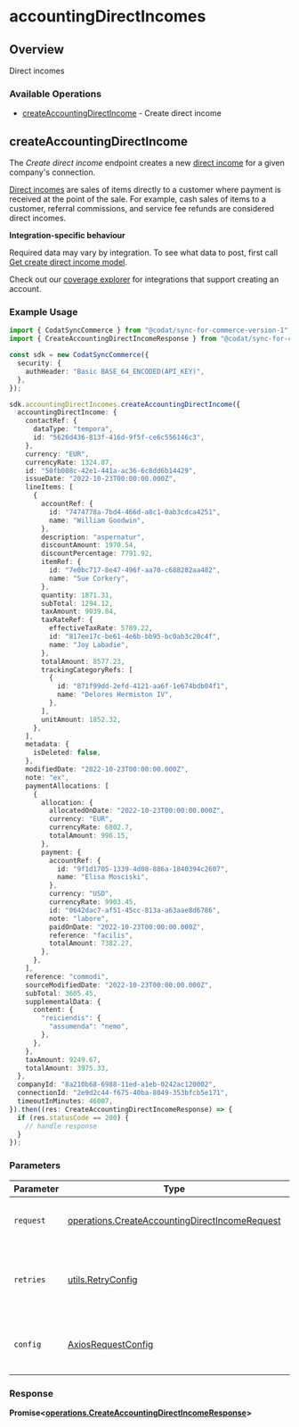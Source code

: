 # accountingDirectIncomes

## Overview

Direct incomes

### Available Operations

* [createAccountingDirectIncome](#createaccountingdirectincome) - Create direct income

## createAccountingDirectIncome

The *Create direct income* endpoint creates a new [direct income](https://docs.codat.io/accounting-api#/schemas/DirectIncome) for a given company's connection.

[Direct incomes](https://docs.codat.io/accounting-api#/schemas/DirectIncome) are sales of items directly to a customer where payment is received at the point of the sale. For example, cash sales of items to a customer, referral commissions, and service fee refunds are considered direct incomes.

**Integration-specific behaviour**

Required data may vary by integration. To see what data to post, first call [Get create direct income model](https://docs.codat.io/accounting-api#/operations/get-create-directIncomes-model).

Check out our [coverage explorer](https://knowledge.codat.io/supported-features/accounting?view=tab-by-data-type&dataType=directIncomes) for integrations that support creating an account.


### Example Usage

```typescript
import { CodatSyncCommerce } from "@codat/sync-for-commerce-version-1";
import { CreateAccountingDirectIncomeResponse } from "@codat/sync-for-commerce-version-1/dist/sdk/models/operations";

const sdk = new CodatSyncCommerce({
  security: {
    authHeader: "Basic BASE_64_ENCODED(API_KEY)",
  },
});

sdk.accountingDirectIncomes.createAccountingDirectIncome({
  accountingDirectIncome: {
    contactRef: {
      dataType: "tempora",
      id: "5626d436-813f-416d-9f5f-ce6c556146c3",
    },
    currency: "EUR",
    currencyRate: 1324.87,
    id: "50fb008c-42e1-441a-ac36-6c8dd6b14429",
    issueDate: "2022-10-23T00:00:00.000Z",
    lineItems: [
      {
        accountRef: {
          id: "7474778a-7bd4-466d-a8c1-0ab3cdca4251",
          name: "William Goodwin",
        },
        description: "aspernatur",
        discountAmount: 1970.54,
        discountPercentage: 7791.92,
        itemRef: {
          id: "7e0bc717-8e47-496f-aa70-c688282aa482",
          name: "Sue Corkery",
        },
        quantity: 1871.31,
        subTotal: 1294.12,
        taxAmount: 9039.84,
        taxRateRef: {
          effectiveTaxRate: 5789.22,
          id: "817ee17c-be61-4e6b-bb95-bc0ab3c20c4f",
          name: "Joy Labadie",
        },
        totalAmount: 8577.23,
        trackingCategoryRefs: [
          {
            id: "871f99dd-2efd-4121-aa6f-1e674bdb04f1",
            name: "Delores Hermiston IV",
          },
        ],
        unitAmount: 1852.32,
      },
    ],
    metadata: {
      isDeleted: false,
    },
    modifiedDate: "2022-10-23T00:00:00.000Z",
    note: "ex",
    paymentAllocations: [
      {
        allocation: {
          allocatedOnDate: "2022-10-23T00:00:00.000Z",
          currency: "EUR",
          currencyRate: 6802.7,
          totalAmount: 996.15,
        },
        payment: {
          accountRef: {
            id: "9f1d1705-1339-4d08-886a-1840394c2607",
            name: "Elisa Mosciski",
          },
          currency: "USD",
          currencyRate: 9903.45,
          id: "0642dac7-af51-45cc-813a-a63aae8d6786",
          note: "labore",
          paidOnDate: "2022-10-23T00:00:00.000Z",
          reference: "facilis",
          totalAmount: 7382.27,
        },
      },
    ],
    reference: "commodi",
    sourceModifiedDate: "2022-10-23T00:00:00.000Z",
    subTotal: 3605.45,
    supplementalData: {
      content: {
        "reiciendis": {
          "assumenda": "nemo",
        },
      },
    },
    taxAmount: 9249.67,
    totalAmount: 3975.33,
  },
  companyId: "8a210b68-6988-11ed-a1eb-0242ac120002",
  connectionId: "2e9d2c44-f675-40ba-8049-353bfcb5e171",
  timeoutInMinutes: 46007,
}).then((res: CreateAccountingDirectIncomeResponse) => {
  if (res.statusCode == 200) {
    // handle response
  }
});
```

### Parameters

| Parameter                                                                                                        | Type                                                                                                             | Required                                                                                                         | Description                                                                                                      |
| ---------------------------------------------------------------------------------------------------------------- | ---------------------------------------------------------------------------------------------------------------- | ---------------------------------------------------------------------------------------------------------------- | ---------------------------------------------------------------------------------------------------------------- |
| `request`                                                                                                        | [operations.CreateAccountingDirectIncomeRequest](../../models/operations/createaccountingdirectincomerequest.md) | :heavy_check_mark:                                                                                               | The request object to use for the request.                                                                       |
| `retries`                                                                                                        | [utils.RetryConfig](../../models/utils/retryconfig.md)                                                           | :heavy_minus_sign:                                                                                               | Configuration to override the default retry behavior of the client.                                              |
| `config`                                                                                                         | [AxiosRequestConfig](https://axios-http.com/docs/req_config)                                                     | :heavy_minus_sign:                                                                                               | Available config options for making requests.                                                                    |


### Response

**Promise<[operations.CreateAccountingDirectIncomeResponse](../../models/operations/createaccountingdirectincomeresponse.md)>**

